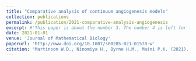 ```yaml
---
title: "Comparative analysis of continuum angiogenesis models"
collection: publications
permalink: /publication/2021-comparative-analysis-angiogenesis
excerpt: #'This paper is about the number 3. The number 4 is left for future work.'
date: 2021-01-01
venue: 'Journal of Mathematical Biology'
paperurl: 'http://www.doi.org/10.1007/s00285-021-01570-w'
citation: 'Martinson W.D., Ninomiya H., Byrne H.M., Maini P.K. (2021). &quot;Comparative analysis of continuum angiogenesis models.&quot; <i>Journal of Mathematical Biology</i> 82 (21), online. DOI: 10.1007/s00285-021-01570-w'
---
```


<!-- The contents above will be part of a list of publications, if the user clicks the link for the publication than the contents of section will be rendered as a full page, allowing you to provide more information about the paper for the reader. When publications are displayed as a single page, the contents of the above "citation" field will automatically be included below this section in a smaller font. -->
